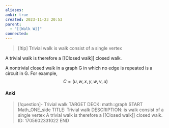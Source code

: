 ```yaml
---
aliases: 
anki: true
created: 2023-11-23 20:53
parent:
  - "[[Walk W]]"
connected:
---
```


> [!tip] Trivial walk
is walk consist of a single vertex 

A trivial walk is therefore a [[Closed walk]] closed walk.


A nontrivial closed walk in a graph G in which no edge is repeated is a circuit in G. 
For example,
$$C = (u,w,x,y,w,v,u)$$


#### Anki
> [!question]- Trivial walk
TARGET DECK: math::graph
START
Math_ONE_side
TITLE: Trivial walk
DESCRIPTION: is walk consist of a single vertex
A trivial walk is therefore a [[Closed walk]] closed walk.
ID: 1705602331022
END










